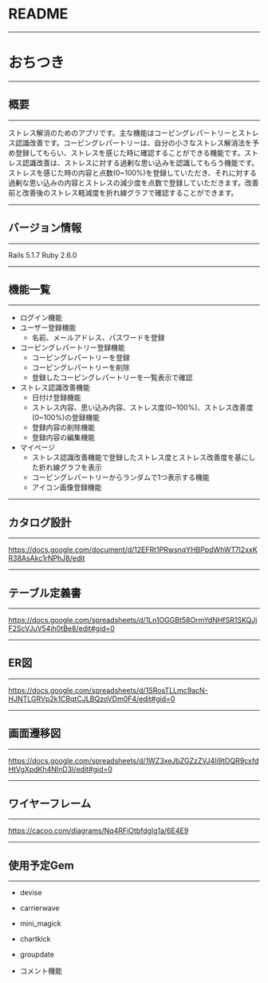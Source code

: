 # README
---
# おちつき
---
## 概要
---
ストレス解消のためのアプリです。主な機能はコーピングレパートリーとストレス認識改善です。コーピングレパートリーは、自分の小さなストレス解消法を予め登録してもらい、ストレスを感じた時に確認することができる機能です。ストレス認識改善は、ストレスに対する過剰な思い込みを認識してもらう機能です。ストレスを感じた時の内容と点数(0~100%)を登録していただき、それに対する過剰な思い込みの内容とストレスの減少度を点数で登録していただきます。改善前と改善後のストレス軽減度を折れ線グラフで確認することができます。

---
## バージョン情報
---
Rails 5.1.7
Ruby 2.6.0

---
## 機能一覧
---
- ログイン機能
- ユーザー登録機能
  - 名前、メールアドレス、パスワードを登録
- コーピングレパートリー登録機能
  - コーピングレパートリーを登録
  - コーピングレパートリーを削除
  - 登録したコーピングレパートリーを一覧表示で確認
- ストレス認識改善機能
  - 日付け登録機能
  - ストレス内容、思い込み内容、ストレス度(0~100%)、ストレス改善度(0~100%)の登録機能
  - 登録内容の削除機能
  - 登録内容の編集機能
- マイページ
  - ストレス認識改善機能で登録したストレス度とストレス改善度を基にした折れ線グラフを表示
  - コーピングレパートリーからランダムで1つ表示する機能
  - アイコン画像登録機能

---
## カタログ設計
---
https://docs.google.com/document/d/12EFRt1PRwsnqYHBPpdWhWT7I2xxKR38AsAkc1rNPhJ8/edit

---
## テーブル定義書
---
https://docs.google.com/spreadsheets/d/1Ln1OGGBt58OrmYdNHfSR1SKQJjF2ScVJuV54ih0tBe8/edit#gid=0

---
## ER図
---
https://docs.google.com/spreadsheets/d/1SRosTLLmc9acN-HJNTLGRVp2k1CBqtCJLBQzoVDm0F4/edit#gid=0

---
## 画面遷移図
---
https://docs.google.com/spreadsheets/d/1WZ3xeJbZGZzZVJ4li9tOQR9cxfdHtVgXpdKh4NInD3I/edit#gid=0

---
## ワイヤーフレーム
---
https://cacoo.com/diagrams/Nq4RFiOtbfdgIg1a/6E4E9

---
## 使用予定Gem
---
- devise
- carrierwave
- mini_magick
- chartkick
- groupdate

- コメント機能
